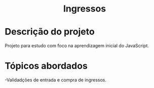 <h1 align="center">Ingressos </h1>
<h1>Descrição do projeto</h1>
<p> Projeto para estudo com foco na aprendizagem inicial do JavaScript.</p>
<h1>Tópicos abordados</h1>
<p>-Validadções de entrada e compra de ingressos.</p>
